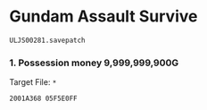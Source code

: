 #  Gundam Assault Survive

`ULJS00281.savepatch`

### 1. Possession money 9,999,999,900G

Target File: `*`

```
2001A368 05F5E0FF
```

